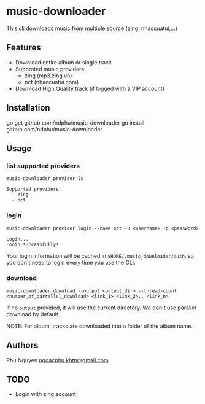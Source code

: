 # music-downloader
This cli downloads music from multiple source (zing, nhaccuatui,...)

## Features
* Download entire album or single track
* Supproted music providers: 
    * zing (mp3.zing.vn)
    * nct (nhaccuatui.com)
* Download High Quality track (if logged with a VIP account)

## Installation
go get github.com/ndphu/music-downloader
go install github.com/ndphu/music-downloader

## Usage
### list supported providers
`music-downloader provider ls`
```
Supported providers:
  - zing
  - nct
```
### login
`music-downloader provider login --name nct -u <username> -p <password>`
```
Login...
Login successfully!
```
Your login information will be cached in `$HOME/.music-downloader/auth`, so you don't need to login every time you use the CLI.

### download
`music-downloader download --output <output_dir> --thread-count <number_of_parrallel_download> <link_1> <link_2>...<link_n>`

If no `output` provided, it will use the current directory.
We don't use parallel download by default.

NOTE: For album, tracks are downloaded into a folder of the album name.

## Authors
Phu Nguyen <ngdacphu.khtn@gmail.com>

## TODO
* Login with zing account
